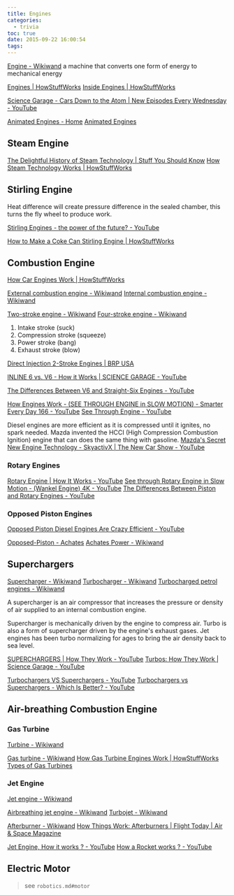 ```yaml
---
title: Engines
categories:
  - trivia
toc: true
date: 2015-09-22 16:00:54
tags:
---
```


[Engine - Wikiwand](http://www.wikiwand.com/en/Engine) a machine that converts one form of energy to mechanical energy

[Engines | HowStuffWorks](http://auto.howstuffworks.com/car-engine-information-channel.htm)
[Inside Engines | HowStuffWorks](https://auto.howstuffworks.com/inside-engines-roundup.htm)

[Science Garage - Cars Down to the Atom | New Episodes Every Wednesday - YouTube](https://www.youtube.com/playlist?list=PLFl907chpCa7R39l29VY5DygA8RgBQZBf)

[Animated Engines - Home](http://www.animatedengines.com/)
[Animated Engines](http://www.mekanizmalar.com/menu-engine.html)

## Steam Engine

[The Delightful History of Steam Technology | Stuff You Should Know](http://www.stuffyoushouldknow.com/podcasts/the-delightful-history-of-steam-technology.htm)
[How Steam Technology Works | HowStuffWorks](http://science.howstuffworks.com/steam-technology.htm/printable)

## Stirling Engine

Heat difference will create pressure difference in the sealed chamber, this turns the fly wheel to produce work.

[Stirling Engines - the power of the future? - YouTube](https://www.youtube.com/watch?v=vGlDsFAOWXc)

[How to Make a Coke Can Stirling Engine | HowStuffWorks](https://auto.howstuffworks.com/coke-can-stirling-engine.htm/printable)

## Combustion Engine

[How Car Engines Work | HowStuffWorks](https://auto.howstuffworks.com/engine.htm)

[External combustion engine - Wikiwand](http://www.wikiwand.com/en/External_combustion_engine)
[Internal combustion engine - Wikiwand](http://www.wikiwand.com/en/Internal_combustion_engine)

[Two-stroke engine - Wikiwand](http://www.wikiwand.com/en/Two-stroke_engine)
[Four-stroke engine - Wikiwand](http://www.wikiwand.com/en/Four-stroke_engine)  
1. Intake stroke (suck)
2. Compression stroke (squeeze)
3. Power stroke (bang)
4. Exhaust stroke (blow)

[Direct Injection 2-Stroke Engines | BRP USA](http://www.brp.com/en-us/innovation/eco-performance-technologies/2-stroke-engines)

[INLINE 6 vs. V6 - How it Works | SCIENCE GARAGE - YouTube](https://www.youtube.com/watch?v=JfaJ35vVQ9A)

[The Differences Between V6 and Straight-Six Engines - YouTube](https://www.youtube.com/watch?v=u3XSfVPFM74)

[How Engines Work - (SEE THROUGH ENGINE in SLOW MOTION) - Smarter Every Day 166 - YouTube](https://www.youtube.com/watch?v=xflY5uS-nnw)
[See Through Engine - YouTube](https://www.youtube.com/playlist?list=PLUBbg7VLSf-NBbeovWtd6I_pbJVpOaDhE)

Diesel engines are more efficient as it is compressed until it ignites, no spark needed.
Mazda invented the HCCI (High Compression Combustion Ignition) engine that can does the same thing with gasoline.
[Mazda's Secret New Engine Technology - SkyactivX | The New Car Show - YouTube](https://www.youtube.com/watch?v=H6-38GNUjGA)

### Rotary Engines

[Rotary Engine | How It Works - YouTube](https://www.youtube.com/watch?v=pAOtFaMqrRw)
[See through Rotary Engine in Slow Motion - (Wankel Engine) 4K - YouTube](https://www.youtube.com/watch?v=pCteBhr4dGY)
[The Differences Between Piston and Rotary Engines - YouTube](https://www.youtube.com/watch?v=4x04M8YwOBw)

### Opposed Piston Engines

[Opposed Piston Diesel Engines Are Crazy Efficient - YouTube](https://www.youtube.com/watch?v=UF5j1DvC954)

[Opposed-Piston - Achates](http://achatespower.com/our-formula/opposed-piston/)
[Achates Power - Wikiwand](https://www.wikiwand.com/en/Achates_Power)

## Superchargers

[Supercharger - Wikiwand](https://www.wikiwand.com/en/Supercharger)
[Turbocharger - Wikiwand](https://www.wikiwand.com/en/Turbocharger)
[Turbocharged petrol engines - Wikiwand](https://www.wikiwand.com/en/Turbocharged_petrol_engines)

A supercharger is an air compressor that increases the pressure or density of air supplied to an internal combustion engine. 

Supercharger is mechanically driven by the engine to compress air.
Turbo is also a form of supercharger driven by the engine's exhaust gases.
Jet engines has been turbo normalizing for ages to bring the air density back to sea level.

[SUPERCHARGERS | How They Work - YouTube](https://www.youtube.com/watch?v=M3whX_peJiY)
[Turbos: How They Work | Science Garage - YouTube](https://www.youtube.com/watch?v=lrCwmpjR77U)

[Turbochargers VS Superchargers - YouTube](https://www.youtube.com/watch?v=UgdyQPc2umE)
[Turbochargers vs Superchargers - Which Is Better? - YouTube](https://www.youtube.com/watch?v=UUFf4n0MUq8)

## Air-breathing Combustion Engine

### Gas Turbine

[Turbine - Wikiwand](http://www.wikiwand.com/en/Turbine)

[Gas turbine - Wikiwand](https://www.wikiwand.com/en/Gas_turbine)
[How Gas Turbine Engines Work | HowStuffWorks](http://science.howstuffworks.com/transport/flight/modern/turbine.htm)
[Types of Gas Turbines](https://www.grc.nasa.gov/www/k-12/airplane/trbtyp.html)

### Jet Engine

[Jet engine - Wikiwand](https://www.wikiwand.com/en/Jet_engine)

[Airbreathing jet engine - Wikiwand](https://www.wikiwand.com/en/Airbreathing_jet_engine)
[Turbojet - Wikiwand](https://www.wikiwand.com/en/Turbojet)

[Afterburner - Wikiwand](https://www.wikiwand.com/en/Afterburner)
[How Things Work: Afterburners | Flight Today | Air & Space Magazine](http://www.airspacemag.com/flight-today/how-things-work-afterburners-18481403/?no-ist)

[Jet Engine, How it works ? - YouTube](https://www.youtube.com/watch?v=KjiUUJdPGX0)
[How a Rocket works ? - YouTube](https://www.youtube.com/watch?v=QQB1Iw3zJbc&list=PLuUdFsbOK_8ree2xXtXR2S394u9hTYIU3&index=10)

## Electric Motor

> see `robotics.md#motor`
